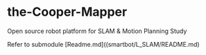# the-Cooper-Mapper
Open source robot platform for SLAM &amp; Motion Planning Study

Refer to submodule [Readme.md]((smartbot/L_SLAM/README.md)
